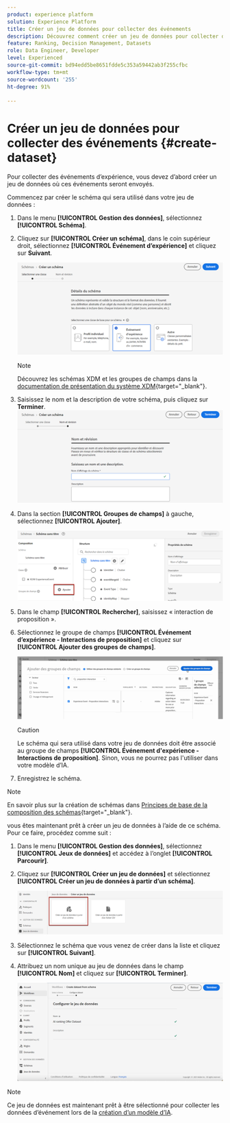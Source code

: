 ```yaml
---
product: experience platform
solution: Experience Platform
title: Créer un jeu de données pour collecter des événements
description: Découvrez comment créer un jeu de données pour collecter des événements.
feature: Ranking, Decision Management, Datasets
role: Data Engineer, Developer
level: Experienced
source-git-commit: bd94edd5be8651fdde5c353a59442ab3f255cfbc
workflow-type: tm+mt
source-wordcount: '255'
ht-degree: 91%

---
```


# Créer un jeu de données pour collecter des événements {#create-dataset}

Pour collecter des événements d’expérience, vous devez d’abord créer un jeu de données où ces événements seront envoyés.

Commencez par créer le schéma qui sera utilisé dans votre jeu de données :

1. Dans le menu **[!UICONTROL Gestion des données]**, sélectionnez **[!UICONTROL Schéma]**.

1. Cliquez sur **[!UICONTROL Créer un schéma]**, dans le coin supérieur droit, sélectionnez **[!UICONTROL Événement d’expérience]** et cliquez sur **Suivant**.

   ![](../assets/ai-ranking-xdm-event.png)

   >[!NOTE]
   >
   >Découvrez les schémas XDM et les groupes de champs dans la [documentation de présentation du système XDM](https://experienceleague.adobe.com/docs/experience-platform/xdm/home.html?lang=fr){target="_blank"}.

1. Saisissez le nom et la description de votre schéma, puis cliquez sur **Terminer**.
   ![](../assets/ai-ranking-xdm-event-2.png)

1. Dans la section **[!UICONTROL Groupes de champs]** à gauche, sélectionnez **[!UICONTROL Ajouter]**.

   ![](../assets/ai-ranking-fields-groups.png)

1. Dans le champ **[!UICONTROL Rechercher]**, saisissez « interaction de proposition ».

1. Sélectionnez le groupe de champs **[!UICONTROL Événement d’expérience - Interactions de proposition]** et cliquez sur **[!UICONTROL Ajouter des groupes de champs]**.

   ![](../assets/ai-ranking-add-field-group.png)

   >[!CAUTION]
   >
   >Le schéma qui sera utilisé dans votre jeu de données doit être associé au groupe de champs **[!UICONTROL Événement d&#39;expérience - Interactions de proposition]**. Sinon, vous ne pourrez pas l&#39;utiliser dans votre modèle d’IA.

1. Enregistrez le schéma.

>[!NOTE]
>
>En savoir plus sur la création de schémas dans [Principes de base de la composition des schémas](https://experienceleague.adobe.com/docs/experience-platform/xdm/schema/composition.html?lang=fr#understanding-schemas){target="_blank"}.

vous êtes maintenant prêt à créer un jeu de données à l’aide de ce schéma. Pour ce faire, procédez comme suit :

1. Dans le menu **[!UICONTROL Gestion des données]**, sélectionnez **[!UICONTROL Jeux de données]** et accédez à l’onglet **[!UICONTROL Parcourir]**.

1. Cliquez sur **[!UICONTROL Créer un jeu de données]** et sélectionnez **[!UICONTROL Créer un jeu de données à partir d’un schéma]**.

   ![](../assets/ai-ranking-create-dataset-from-schema.png)

1. Sélectionnez le schéma que vous venez de créer dans la liste et cliquez sur **[!UICONTROL Suivant]**.

1. Attribuez un nom unique au jeu de données dans le champ **[!UICONTROL Nom]** et cliquez sur **[!UICONTROL Terminer]**.

   ![](../assets/ai-ranking-dataset-name.png)

>[!NOTE]
>
>Ce jeu de données est maintenant prêt à être sélectionné pour collecter les données dʼévénement lors de la [création dʼun modèle d’IA](../ranking/create-ranking-strategies.md).
